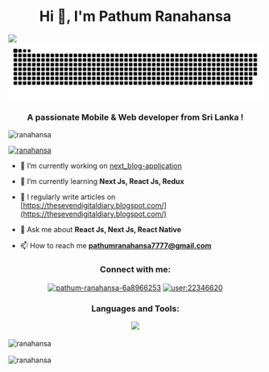 <h1 align="center">Hi 👋, I'm Pathum Ranahansa</h1>
<picture><img src = "https://github.com/7oSkaaa/7oSkaaa/blob/main/Images/about_me.gif?raw=true" width = 50px></picture>
<!--- snake -->
<div align="center">
  <img  src="https://github.com/1999AZZAR/1999AZZAR/blob/main/resources/img/grid-snake.svg"
       alt="snake" /></a>
</div>
<h3 align="center">A passionate Mobile & Web developer from Sri Lanka !</h3>

<p align="left"> <img src="https://komarev.com/ghpvc/?username=ranahansa&label=Profile%20views&color=0e75b6&style=flat" alt="ranahansa" /> </p>

<p align="left"> <a href="https://github.com/ryo-ma/github-profile-trophy"><img src="https://github-profile-trophy.vercel.app/?username=ranahansa" alt="ranahansa" /></a> </p>

- 🔭 I’m currently working on [next_blog-application](https://github.com/Ranahansa/next_blog-application)

- 🌱 I’m currently learning **Next Js, React Js, Redux**

- 📝 I regularly write articles on [https://thesevendigitaldiary.blogspot.com/](https://thesevendigitaldiary.blogspot.com/)

- 💬 Ask me about **React Js, Next Js, React Native**

- 📫 How to reach me **pathumranahansa7777@gmail.com**

<h3 align="center">Connect with me:</h3>
<p align="center">
<a href="https://linkedin.com/in/pathum-ranahansa-6a8966253" target="blank"><img align="center" src="https://raw.githubusercontent.com/rahuldkjain/github-profile-readme-generator/master/src/images/icons/Social/linked-in-alt.svg" alt="pathum-ranahansa-6a8966253" height="30" width="40" /></a>
<a href="https://stackoverflow.com/users/user:22346620" target="blank"><img align="center" src="https://raw.githubusercontent.com/rahuldkjain/github-profile-readme-generator/master/src/images/icons/Social/stack-overflow.svg" alt="user:22346620" height="30" width="40" /></a>
</p>

<h3 align="center">Languages and Tools:</h3>
<p align="center">
  <a href="https://skillicons.dev">
    <img src="https://skillicons.dev/icons?i=bash,babel,bootstrap,c,cs,cloudflare,css,discord,dotnet,eclipse,express,figma,firebase,git,github,gmail,html,idea,java,js,jquery,linkedin,materialui,mongodb,mysql,nextjs,nodejs,php,postman,powershell,py,react,redux,sass,stackoverflow,tailwind,vercel,visualstudio,vite,xd,vscode&perline=14" />
  </a>
</p>

<p><img align="center" src="https://github-readme-stats.vercel.app/api/top-langs?username=ranahansa&show_icons=true&locale=en&layout=compact" alt="ranahansa" /></p>

<p><img align="center" src="https://github-readme-streak-stats.herokuapp.com/?user=ranahansa&" alt="ranahansa" /></p>
